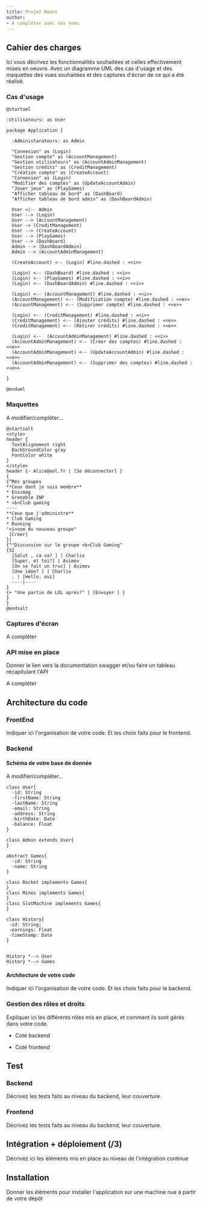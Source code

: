```yaml
---
title: Projet React 
author:  
- A compléter avec vos noms
--- 
```


## Cahier des charges

Ici vous décrivez les fonctionnalités souhaitées et celles effectivement mises en oeuvre. Avec un diagramme UML des cas d'usage et des maquettes des vues souhaitées et des captures d'écran de ce qui a été réalisé.

### Cas d'usage

```plantuml
@startuml

:Utilisateurs: as User

package Application {

  :Administarateurs: as Admin
  
  "Connexion" as (Login)
  "Gestion compte" as (AccountManagement)
  "Gestion utilisateurs" as (AccountAdminManagement)
  "Gestion crédits" as (CreditManagement)
  "Création compte" as (CreateAccount)
  "Connexion" as (Login)
  "Modifier des comptes" as (UpdateAccountAdmin)
  "Jouer jeux" as (PlayGames)
  "Afficher tableau de bord" as (DashBoard)
  "Afficher tableau de bord admin" as (DashBoardAdmin)
  
  User <|-- Admin
  User --> (Login)
  User --> (AccountManagement)
  User -> (CreditManagement)
  User --> (CreateAccount)
  User --> (PlayGames)
  User --> (DashBoard)
  Admin --> (DashBoardAdmin)
  Admin --> (AccountAdminManagement)
  
  (CreateAccount) <-- (Login) #line.dashed : <<i>>
  
  (Login) <-- (DashBoard) #line.dashed : <<i>>
  (Login) <-- (PlayGames) #line.dashed : <<i>>
  (Login) <-- (DashBoardAdmin) #line.dashed : <<i>>
  
  (Login) <-- (AccountManagement) #line.dashed : <<i>>
  (AccountManagement) <-- (Modification compte) #line.dashed : <<e>>
  (AccountManagement) <-- (Supprimer compte) #line.dashed : <<e>>
  
  (Login) <-- (CreditManagement) #line.dashed : <<i>>
  (CreditManagement) <-- (Ajouter crédits) #line.dashed : <<e>>
  (CreditManagement) <-- (Retirer crédits) #line.dashed : <<e>>
  
  (Login) <--  (AccountAdminManagement) #line.dashed : <<i>>
  (AccountAdminManagement) <-- (Créer des comptes) #line.dashed : <<e>>
  (AccountAdminManagement) <-- (UpdateAccountAdmin) #line.dashed : <<e>>
  (AccountAdminManagement) <-- (Supprimer des comptes) #line.dashed : <<e>>

}

@enduml
```

### Maquettes

A modifier/compléter...

```plantuml
@startsalt
<style>
header {
  TextAlignement right
  BackGroundColor gray
  FontColor white
}
</style>
header {- Alice@aol.fr | [Se déconnecter] }
{
{^Mes groupes
**Ceux dont je suis membre**
* Ensimag
* Grenoble INP
* <b>Club gaming
----
**Ceux que j'administre**
* Club Gaming
* Running
"<i>nom du nouveau groupe" 
 [Créer]
}|
{^"Discussion sur le groupe <b>Club Gaming"
{SI
  [Salut , ca va? ] | Charlie
  [Super, et toi?] | Asimov
  [On se fait un truc] | Asimov
  [Une idée? ] | Charlie
  . | [Hello, oui]
  ----|----
}
{+ "Une partie de LOL après?" | [Envoyer ] }
}
}
@endsalt
```

### Captures d'écran

A compléter

### API mise en place

Donner le lien vers la documentation swagger et/ou faire un tableau récapitulant l'API

A compléter

## Architecture du code

### FrontEnd

Indiquer ici l'organisation de votre code. Et les choix faits pour le frontend.

### Backend

#### Schéma de votre base de donnée

A modifier/compléter...

```plantuml
class User{
  -id: String
  -firstName: String
  -lastName: String
  -email: String
  -address: String
  -birthDate: Date
  -balance: Float
}

class Admin extends User{
}

abstract Games{
  -id: String
  -name: String
}

class Rocket implements Games{
}
class Mines implements Games{
}
class SlotMachine implements Games{
}

class History{
 -id: String;
 -earnings: Float
 -timeStamp: Date
}


History *--> User
History *--> Games
```

#### Architecture de votre code

Indiquer ici l'organisation de votre code. Et les choix faits pour le backend.

### Gestion des rôles et droits

Expliquer ici les différents rôles mis en place, et comment ils sont gérés dans votre code.

- Coté backend

- Coté frontend


## Test

### Backend

Décrivez les tests faits au niveau du backend, leur couverture.

### Frontend

Décrivez les tests faits au niveau du backend, leur couverture.

## Intégration + déploiement (/3)

Décrivez ici les éléments mis en place au niveau de l'intégration continue 

## Installation

Donner les éléments pour installer l'application sur une machine nue à partir de votre dépôt
